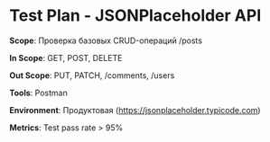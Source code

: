 # Test Plan - JSONPlaceholder API

**Scope**: Проверка базовых CRUD-операций /posts

**In Scope**: GET, POST, DELETE

**Out Scope**: PUT, PATCH, /comments, /users

**Tools**: Postman

**Environment**: Продуктовая (https://jsonplaceholder.typicode.com)

**Metrics**: Test pass rate > 95%
